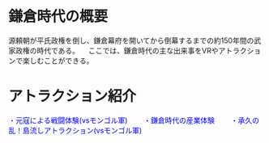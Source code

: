 # 鎌倉時代の概要
  源頼朝が平氏政権を倒し、鎌倉幕府を開いてから倒幕するまでの約150年間の武家政権の時代である。
  　ここでは、鎌倉時代の主な出来事をVRやアトラクションで楽しむことができる。


# アトラクション紹介
  <span style="color: blue;">・元寇による戦闘体験(vsモンゴル軍)</span>　　
  <span style="color: blue;">・鎌倉時代の産業体験</span>　　
  <span style="color: blue;">・承久の乱！島流しアトラクション(vsモンゴル軍)</span>　　
